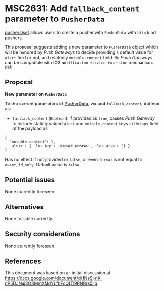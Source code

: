 # MSC2631: Add `fallback_content` parameter to `PusherData`

[pushers/set](https://matrix.org/docs/spec/client_server/r0.6.1#post-matrix-client-r0-pushers-set) allows users to create a pusher with `PusherData` with `http` kind pushers.

This proposal suggests adding a new parameter to `PusherData` object which will be honored by *Push Gateways* to decide providing a default value for `alert` field or not, and relatedly `mutable-content` field. So *Push Gateways* can be compatible with iOS `Notification Service Extension` mechanism.<sup>[[ref]](#references)</sup>

## Proposal

**New parameter on `PusherData`**

To the current parameters of [PusherData](https://matrix.org/docs/spec/client_server/r0.6.1#post-matrix-client-r0-pushers-set), we add
`fallback_content`, defined as:

 * `fallback_content` (`Boolean`): If provided as `true`, causes *Push Gateway* to include staticly valued `alert` and `mutable-content` keys in the `aps` field of the payload as:

```
{
  "mutable-content": 1,
  "alert": { "loc-key": "SINGLE_UNREAD", "loc-args": [] }
}
```

Has no effect if not provided or `false`, or even `format` is not equal to `event_id_only`. Default value is `false`.

## Potential issues

None currently foreseen.

## Alternatives

None feasible currently.

## Security considerations

None currently foreseen.

<h2 id="references">References</h2>

This document was based on an initial discussion at https://docs.google.com/document/d/1NsSj-nK-nP5DJNgj3O3MmXMdYLfbFcQLTl9RNRrs5ng.
